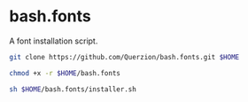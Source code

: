 # bash.fonts
A font installation script.
```bash
git clone https://github.com/Querzion/bash.fonts.git $HOME
```
```bash
chmod +x -r $HOME/bash.fonts
```
```bash
sh $HOME/bash.fonts/installer.sh
```
